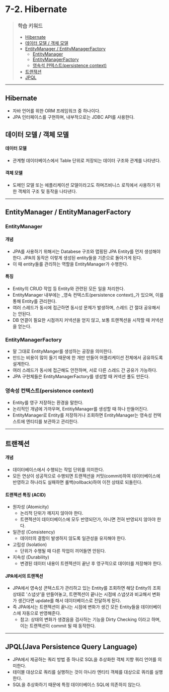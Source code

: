 # 7-2. Hibernate

> ### 학습 키워드
>
> * [Hibernate](7-2.-hibernate.md#hibernate)
> * [데이터 모델 / 객체 모델](7-2.-hibernate.md#undefined-1)
> * [EntityManager / EntityManagerFactory](7-2.-hibernate.md#entitymanager)
>   * [EntityManager](7-2.-hibernate.md#entitymanager-1)
>   * [EntityManagerFactory](7-2.-hibernate.md#entitymanagerfactory)
>   * [영속석 컨텍스트(persistence context)](7-2.-hibernate.md#persistence-context)
> * [트랜잭션](7-2.-hibernate.md#undefined-4)
> * [JPQL](7-2.-hibernate.md#jpql-java-persistence-query-language)

***

## Hibernate

* 자바 언어를 위한 ORM 프레임워크 중 하나이다.
* JPA 인터페이스를 구현하며, 내부적으로는 JDBC API를 사용한다.

## 데이터 모델 / 객체 모델

#### 데이터 모델

* 관계형 데이터베이스에서 Table 단위로 저장되는 데이터 구조와 관계를 나타낸다.

#### 객체 모델

* 도메인 모델 또는 에플리케이션 모델이라고도 하며즈비니스 로직에서 사용하기 위한 객체의 구조 및 동작을 나타낸다.

***

## EntityManager / EntityManagerFactory

### EntityManager

#### 개념

* JPA를 사용하기 위해서는 Databese 구조와 맵핑된 JPA Entity를 먼저 생성해야 한다. JPA의 동작은 이렇게 생성된 entity들을 기준으로 돌아가게 된다.&#x20;
* 이 때 entity들를 관리하는 역할을 EntityManager가 수행한다.

#### 특징

* Entity의 CRUD 작업 등 Entity와 관련된 모든 일을 처리한다.
* EntityManager 내부에는 _영속 컨텍스트(persistence context)_가 있으며, 이를 통해 Entity를 관리한다.
* 여러 스레드가 동시에 접근하면 동시성 문제가 발생하며, 스레드 간 절대 공유해서는 안된다.
* DB 연결이 필요한 시점까지 커넥션을 얻지 않고, 보통 트랜젝션을 시작할 때 커넥션을 얻는다.

### EntityManagerFactory

* 말 그대로 EntityManger를 생성하는 공장을 의미한다.
* 만드는 비용이 많이 들기 때문에 한 개만 만들어 어플리케이션 전체에서 공유하도록 설계한다.
* 여러 스레드가 동시에 접근해도 안전하며, 서로 다른 스레드 간 공유가 가능하다.
* JPA 구현체들은 EntityManagerFactory를 생성할 때 커넥션 풀도 만든다.

### 영속성 컨텍스트(persistence context)

* Entity를 영구 저장하는 환경을 말한다.
* 논리적인 개념에 가까우며, EntitiyManager를 생성할 때 하나 만들어진다.
* EntityManager로 Entity를 저장하거나 조회하면 EntityManager는 영속성 컨텍스트에 엔티티를 보관하고 관리한다.

***

## 트랜젝션

#### 개념

* 데이터베이스에서 수행되는 작업 단위를 의미한다.
* 모든 연상이 성공적으로 수행되면 트랜젝션을 커밋(commit)하여 데이터베이스에 반영하고 하나라도 실패하면 롤백(rollback)하여 이전 상태로 되돌린다.

#### 트랜젝션 특징 (ACID)

* 원자성 (Atomicity)
  * 논리적 단위가 깨지지 않아야 한다.
  * 트랜젝션이 데이터베이스에 모두 반영되던가, 아니면 전혀 반영되지 않아야 한다.
* 일관성 (Consistency)
  * 데이터의 결함이 발생하지 않도록 일관성을 유지해야 한다.
* 고립성 (Isolation)
  * 단위가 수행될 때 다른 작업이 끼어들면 안된다.
* 지속성 (Durability)
  * 변경된 데이터 내용이 트렌젝션이 끝난 후 영구적으로 데이터를 저장해야 한다.

#### JPA에서의 트랜젝션

* JPA에서 영속성 콘텍스트가 관리하고 있는 Entity를 조회하면 해당 Entity의 조회 상태로 '스냅샷'을 만들어놓고, 트랜젝션이 끝나는 시점에 스냅샷과 비교해서 변화가 생긴다면 update를 해서 데이터베이스로 전달하게 된다.
* 즉 JPA에서는 트랜젝션이 끝나는 시점에 변화가 생긴 모든 Entity들을 데이터베이스에 자동으로 반영해준다.
  * 참고:  상태의 변화가 생겼음을 검사하는 기능을 Dirty Checking 이라고 하며, 이는 트랜젝션이 commit 될 때 동작한다.

***

## JPQL(Java Persistence Query Language)

* JPA에서 제공하는 쿼리 방법 중 하나로 SQL을 추상화한 객체 지향 쿼리 언어를 의미한다.
* 테이블 대상으로 쿼리를 실행하는 것이 아니라 엔티티 객체를 대상으로 쿼리를 실행한다.
* SQL을 추상화하기 때문에 특정 데이터베이스 SQL에 의존하지 않는다.
